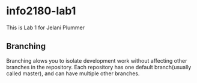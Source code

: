 # info2180-lab1
 
This is Lab 1 for Jelani Plummer

## Branching

Branching alows you to isolate development work without affecting other branches in the repository. Each repository has one default branch(usually called master), and can have multiple other branches.